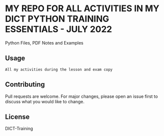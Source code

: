 # MY REPO FOR ALL ACTIVITIES IN MY DICT PYTHON TRAINING ESSENTIALS - JULY 2022

Python Files, PDF Notes and Examples

## 



## Usage

```
All my activities during the lesson and exam copy
```

## Contributing
Pull requests are welcome. For major changes, please open an issue first to discuss what you would like to change.



## License
DICT-Training


